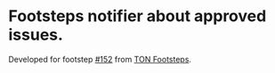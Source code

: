 # Footsteps notifier about approved issues.

Developed for footstep [#152](https://github.com/ton-society/ton-footsteps/issues/152) from [TON Footsteps](https://github.com/ton-society/ton-footsteps).

